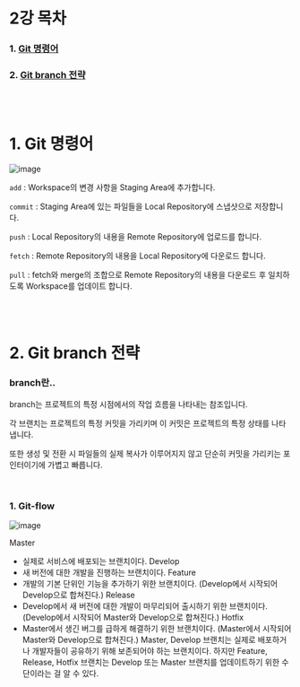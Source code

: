 <h1>2강 목차</h1>

### 1. [Git 명령어](#1-Git-명령어-1)
### 2. [Git branch 전략](#2-Git-전략-1)

<br><br>

<h1>1. Git 명령어</h1>
                
![image](https://github.com/JustBasicPro/Study/assets/38283489/c4de1fd9-0264-4fbc-b12a-f59b4a87bf70)

``` add ```  : Workspace의 변경 사항을 Staging Area에 추가합니다.

``` commit ```  : Staging Area에 있는 파일들을 Local Repository에 스냅샷으로 저장합니다.

``` push ```  : Local Repository의 내용을 Remote Repository에 업로드를 합니다.

``` fetch ```  : Remote Repository의 내용을 Local Repository에 다운로드 합니다.

``` pull ```  : fetch와 merge의 조합으로 Remote Repository의 내용을 다운로드 후 일치하도록 Workspace를 업데이트 합니다.

<br><br>

<h1>2. Git branch 전략</h1>

<h3>branch란..</h3>

branch는 프로젝트의 특정 시점에서의 작업 흐름을 나타내는 참조입니다.

각 브랜치는 프로젝트의 특정 커밋을 가리키며 이 커밋은 프로젝트의 특정 상태를 나타냅니다.

또한 생성 및 전환 시 파일들의 실제 복사가 이루어지지 않고 단순히 커밋을 가리키는 포인터이기에 가볍고 빠릅니다.

<br>

<h3>1. Git-flow</h3>

![image](https://github.com/JustBasicPro/Study/assets/38283489/8f141312-25c6-40df-bbbc-6e0ea30e1d23)

Master
* 실제로 서비스에 배포되는 브랜치이다.
Develop
* 새 버전에 대한 개발을 진행하는 브랜치이다.
Feature
* 개발의 기본 단위인 기능을 추가하기 위한 브랜치이다.
(Develop에서 시작되어 Develop으로 합쳐진다.)
Release
* Develop에서 새 버전에 대한 개발이 마무리되어 출시하기 위한 브랜치이다.
(Develop에서 시작되어 Master와 Develop으로 합쳐진다.)
Hotfix
* Master에서 생긴 버그를 급하게 해결하기 위한 브랜치이다.
(Master에서 시작되어 Master와 Develop으로 합쳐진다.)
Master, Develop 브랜치는 실제로 배포하거나 개발자들이 공유하기 위해 보존되어야 하는 브랜치이다. 하지만 Feature, Release, Hotfix 브랜치는 Develop 또는 Master 브랜치를 업데이트하기 위한 수단이라는 걸 알 수 있다.




